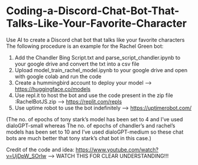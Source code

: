 # Coding-a-Discord-Chat-Bot-That-Talks-Like-Your-Favorite-Character
Use AI to create a Discord chat bot that talks like your favorite characters
The following procedure is an example for the Rachel Green bot:
1. Add the Chandler Bing Script.txt and parse_script_chandler.ipynb to your google drive and convert the txt into a csv file
2. Upload model_train_rachel_model.ipynb to your google drive and open with google colab and run the code
3. Create a hummingbird account to deploy your model -->  https://huggingface.co/models
4. Use repl.it to host the bot and use the code present in the zip file :RachelBotJS.zip   --> https://replit.com/repls
5. Use uptime robot to use the bot indefinitely --> https://uptimerobot.com/

(The no. of epochs of tony stark’s model has been set to 4 and I’ve used dialoGPT-small whereas
The no. of epochs of chandler’s  and rachel’s models  has been set to 10 and I’ve used dialoGPT-medium so these
chat bots are much better that tony stark’s chat bot in this case.)


Credit of the code and idea: https://www.youtube.com/watch?v=UjDpW_SOrlw  --> WATCH THIS FOR CLEAR UNDERSTANDING!!!
